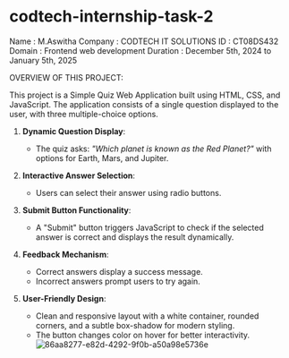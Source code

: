 # codtech-internship-task-2

Name : M.Aswitha
Company : CODTECH IT SOLUTIONS
ID : CT08DS432
Domain : Frontend web development 
Duration : December 5th, 2024 to January 5th, 2025

OVERVIEW OF THIS PROJECT:

This project is a Simple Quiz Web Application built using HTML, CSS, and JavaScript. The application consists of a single question displayed to the user, with three multiple-choice options.
1. **Dynamic Question Display**:
   - The quiz asks: *"Which planet is known as the Red Planet?"* with options for Earth, Mars, and Jupiter.

2. **Interactive Answer Selection**:
   - Users can select their answer using radio buttons.

3. **Submit Button Functionality**:
   - A "Submit" button triggers JavaScript to check if the selected answer is correct and displays the result dynamically.

4. **Feedback Mechanism**:
   - Correct answers display a success message.
   - Incorrect answers prompt users to try again.

5. **User-Friendly Design**:
   - Clean and responsive layout with a white container, rounded corners, and a subtle box-shadow for modern styling.
   - The button changes color on hover for better interactivity.
![86aa8277-e82d-4292-9f0b-a50a98e5736e](https://github.com/user-attachments/assets/fb8bf8df-f384-4301-a793-9b1580466468)
